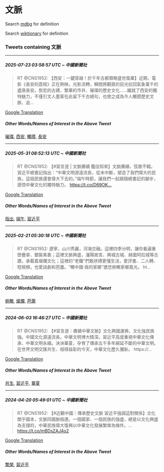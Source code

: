 # 文脈

Search [mdbg](https://www.mdbg.net/chinese/dictionary?page=worddict&wdrst=0&wdqb=文脈) for definition

Search [wiktionary](https://en.wiktionary.org/wiki/文脈) for definition

### Tweets containing 文脈

___
##### 2025-07-23 03:58:57 UTC ~ 中國新聞社
> RT @CNS1952: 【西安：一鍵穿越！於千年古都領略盛世風華】近期，電影《長安的荔枝》正在熱映，光影流轉，瞬間將觀眾的目光拉回氣象萬千的盛唐長安。恢宏的古建、繁華的市井、璀璨的歷史文化……織就了西安的獨特魅力，不僅引文人墨客在此留下千古絕句，也使之成為今人觸摸歷史文脈、追…

[Google Translation](https://translate.google.com/?hi=en&tab=TT&sl=zh-CN&tl=en&op=translate&text=RT+%40CNS1952%3A+%E3%80%90%E8%A5%BF%E5%AE%89%EF%BC%9A%E4%B8%80%E9%8D%B5%E7%A9%BF%E8%B6%8A%EF%BC%81%E6%96%BC%E5%8D%83%E5%B9%B4%E5%8F%A4%E9%83%BD%E9%A0%98%E7%95%A5%E7%9B%9B%E4%B8%96%E9%A2%A8%E8%8F%AF%E3%80%91%E8%BF%91%E6%9C%9F%EF%BC%8C%E9%9B%BB%E5%BD%B1%E3%80%8A%E9%95%B7%E5%AE%89%E7%9A%84%E8%8D%94%E6%9E%9D%E3%80%8B%E6%AD%A3%E5%9C%A8%E7%86%B1%E6%98%A0%EF%BC%8C%E5%85%89%E5%BD%B1%E6%B5%81%E8%BD%89%EF%BC%8C%E7%9E%AC%E9%96%93%E5%B0%87%E8%A7%80%E7%9C%BE%E7%9A%84%E7%9B%AE%E5%85%89%E6%8B%89%E5%9B%9E%E6%B0%A3%E8%B1%A1%E8%90%AC%E5%8D%83%E7%9A%84%E7%9B%9B%E5%94%90%E9%95%B7%E5%AE%89%E3%80%82%E6%81%A2%E5%AE%8F%E7%9A%84%E5%8F%A4%E5%BB%BA%E3%80%81%E7%B9%81%E8%8F%AF%E7%9A%84%E5%B8%82%E4%BA%95%E3%80%81%E7%92%80%E7%92%A8%E7%9A%84%E6%AD%B7%E5%8F%B2%E6%96%87%E5%8C%96%E2%80%A6%E2%80%A6%E7%B9%94%E5%B0%B1%E4%BA%86%E8%A5%BF%E5%AE%89%E7%9A%84%E7%8D%A8%E7%89%B9%E9%AD%85%E5%8A%9B%EF%BC%8C%E4%B8%8D%E5%83%85%E5%BC%95%E6%96%87%E4%BA%BA%E5%A2%A8%E5%AE%A2%E5%9C%A8%E6%AD%A4%E7%95%99%E4%B8%8B%E5%8D%83%E5%8F%A4%E7%B5%95%E5%8F%A5%EF%BC%8C%E4%B9%9F%E4%BD%BF%E4%B9%8B%E6%88%90%E7%82%BA%E4%BB%8A%E4%BA%BA%E8%A7%B8%E6%91%B8%E6%AD%B7%E5%8F%B2%E6%96%87%E8%84%88%E3%80%81%E8%BF%BD%E2%80%A6)
##### Other Words/Names of Interest in the Above Tweet
[璀璨](璀璨.md), [西安](西安.md), [觸摸](觸摸.md), [長安](長安.md)
___
##### 2025-05-31 08:52:13 UTC ~ 中國新聞社
> RT @CNS1952: 【#習言道 | 文脈賡續 鑑往知來】文脈賡續，弦歌不輟。習近平總書記指出：“中華文明源遠流長，從未中斷，塑造了我們偉大的民族，這個民族還會偉大下去的。”端午時節，讓我們一起跟隨總書記的腳步，感悟中華文化的獨特魅力。 https://t.co/D69OK…

[Google Translation](https://translate.google.com/?hi=en&tab=TT&sl=zh-CN&tl=en&op=translate&text=RT+%40CNS1952%3A+%E3%80%90%23%E7%BF%92%E8%A8%80%E9%81%93+%7C+%E6%96%87%E8%84%88%E8%B3%A1%E7%BA%8C+%E9%91%91%E5%BE%80%E7%9F%A5%E4%BE%86%E3%80%91%E6%96%87%E8%84%88%E8%B3%A1%E7%BA%8C%EF%BC%8C%E5%BC%A6%E6%AD%8C%E4%B8%8D%E8%BC%9F%E3%80%82%E7%BF%92%E8%BF%91%E5%B9%B3%E7%B8%BD%E6%9B%B8%E8%A8%98%E6%8C%87%E5%87%BA%EF%BC%9A%E2%80%9C%E4%B8%AD%E8%8F%AF%E6%96%87%E6%98%8E%E6%BA%90%E9%81%A0%E6%B5%81%E9%95%B7%EF%BC%8C%E5%BE%9E%E6%9C%AA%E4%B8%AD%E6%96%B7%EF%BC%8C%E5%A1%91%E9%80%A0%E4%BA%86%E6%88%91%E5%80%91%E5%81%89%E5%A4%A7%E7%9A%84%E6%B0%91%E6%97%8F%EF%BC%8C%E9%80%99%E5%80%8B%E6%B0%91%E6%97%8F%E9%82%84%E6%9C%83%E5%81%89%E5%A4%A7%E4%B8%8B%E5%8E%BB%E7%9A%84%E3%80%82%E2%80%9D%E7%AB%AF%E5%8D%88%E6%99%82%E7%AF%80%EF%BC%8C%E8%AE%93%E6%88%91%E5%80%91%E4%B8%80%E8%B5%B7%E8%B7%9F%E9%9A%A8%E7%B8%BD%E6%9B%B8%E8%A8%98%E7%9A%84%E8%85%B3%E6%AD%A5%EF%BC%8C%E6%84%9F%E6%82%9F%E4%B8%AD%E8%8F%AF%E6%96%87%E5%8C%96%E7%9A%84%E7%8D%A8%E7%89%B9%E9%AD%85%E5%8A%9B%E3%80%82+https%3A%2F%2Ft.co%2FD69OK%E2%80%A6)
##### Other Words/Names of Interest in the Above Tweet
[指出](指出.md), [端午](端午.md), [習近平](習近平.md)
___
##### 2025-02-21 05:30:18 UTC ~ 中國新聞社
> RT @CNS1952: 遼寧，山川秀麗，河海交融。這裡四季分明，讓你看遍重巒疊翠、銀裝素裹；這裡文脈興盛，瀋陽故宮、興城古城、赫圖阿拉城等古蹟，承載着燦爛文化；這裡的“老鐵”們敢拼搏更懂生活，愛評書、二人轉、短視頻，也愛話劇和芭蕾。“瞰中國·我的家鄉”邀您俯瞰家鄉風光。 ht…

[Google Translation](https://translate.google.com/?hi=en&tab=TT&sl=zh-CN&tl=en&op=translate&text=RT+%40CNS1952%3A+%E9%81%BC%E5%AF%A7%EF%BC%8C%E5%B1%B1%E5%B7%9D%E7%A7%80%E9%BA%97%EF%BC%8C%E6%B2%B3%E6%B5%B7%E4%BA%A4%E8%9E%8D%E3%80%82%E9%80%99%E8%A3%A1%E5%9B%9B%E5%AD%A3%E5%88%86%E6%98%8E%EF%BC%8C%E8%AE%93%E4%BD%A0%E7%9C%8B%E9%81%8D%E9%87%8D%E5%B7%92%E7%96%8A%E7%BF%A0%E3%80%81%E9%8A%80%E8%A3%9D%E7%B4%A0%E8%A3%B9%EF%BC%9B%E9%80%99%E8%A3%A1%E6%96%87%E8%84%88%E8%88%88%E7%9B%9B%EF%BC%8C%E7%80%8B%E9%99%BD%E6%95%85%E5%AE%AE%E3%80%81%E8%88%88%E5%9F%8E%E5%8F%A4%E5%9F%8E%E3%80%81%E8%B5%AB%E5%9C%96%E9%98%BF%E6%8B%89%E5%9F%8E%E7%AD%89%E5%8F%A4%E8%B9%9F%EF%BC%8C%E6%89%BF%E8%BC%89%E7%9D%80%E7%87%A6%E7%88%9B%E6%96%87%E5%8C%96%EF%BC%9B%E9%80%99%E8%A3%A1%E7%9A%84%E2%80%9C%E8%80%81%E9%90%B5%E2%80%9D%E5%80%91%E6%95%A2%E6%8B%BC%E6%90%8F%E6%9B%B4%E6%87%82%E7%94%9F%E6%B4%BB%EF%BC%8C%E6%84%9B%E8%A9%95%E6%9B%B8%E3%80%81%E4%BA%8C%E4%BA%BA%E8%BD%89%E3%80%81%E7%9F%AD%E8%A6%96%E9%A0%BB%EF%BC%8C%E4%B9%9F%E6%84%9B%E8%A9%B1%E5%8A%87%E5%92%8C%E8%8A%AD%E8%95%BE%E3%80%82%E2%80%9C%E7%9E%B0%E4%B8%AD%E5%9C%8B%C2%B7%E6%88%91%E7%9A%84%E5%AE%B6%E9%84%89%E2%80%9D%E9%82%80%E6%82%A8%E4%BF%AF%E7%9E%B0%E5%AE%B6%E9%84%89%E9%A2%A8%E5%85%89%E3%80%82+ht%E2%80%A6)
##### Other Words/Names of Interest in the Above Tweet
[俯瞰](俯瞰.md), [燦爛](燦爛.md), [芭蕾](芭蕾.md)
___
##### 2024-06-03 16:46:27 UTC ~ 中國新聞社
> RT @CNS1952: 【#習言道｜賡續中華文脈】文化興國運興，文化強民族強。中國文化源遠流長，中華文明博大精深。習近平高度重視中華文化傳承、中華文明永續。泱泱華夏，孕育了傳承五千多年綿延不斷的中華文明。在世界文明交匯共生、相得益彰的今天，中華文化歷久彌新。 https://…

[Google Translation](https://translate.google.com/?hi=en&tab=TT&sl=zh-CN&tl=en&op=translate&text=RT+%40CNS1952%3A+%E3%80%90%23%E7%BF%92%E8%A8%80%E9%81%93%EF%BD%9C%E8%B3%A1%E7%BA%8C%E4%B8%AD%E8%8F%AF%E6%96%87%E8%84%88%E3%80%91%E6%96%87%E5%8C%96%E8%88%88%E5%9C%8B%E9%81%8B%E8%88%88%EF%BC%8C%E6%96%87%E5%8C%96%E5%BC%B7%E6%B0%91%E6%97%8F%E5%BC%B7%E3%80%82%E4%B8%AD%E5%9C%8B%E6%96%87%E5%8C%96%E6%BA%90%E9%81%A0%E6%B5%81%E9%95%B7%EF%BC%8C%E4%B8%AD%E8%8F%AF%E6%96%87%E6%98%8E%E5%8D%9A%E5%A4%A7%E7%B2%BE%E6%B7%B1%E3%80%82%E7%BF%92%E8%BF%91%E5%B9%B3%E9%AB%98%E5%BA%A6%E9%87%8D%E8%A6%96%E4%B8%AD%E8%8F%AF%E6%96%87%E5%8C%96%E5%82%B3%E6%89%BF%E3%80%81%E4%B8%AD%E8%8F%AF%E6%96%87%E6%98%8E%E6%B0%B8%E7%BA%8C%E3%80%82%E6%B3%B1%E6%B3%B1%E8%8F%AF%E5%A4%8F%EF%BC%8C%E5%AD%95%E8%82%B2%E4%BA%86%E5%82%B3%E6%89%BF%E4%BA%94%E5%8D%83%E5%A4%9A%E5%B9%B4%E7%B6%BF%E5%BB%B6%E4%B8%8D%E6%96%B7%E7%9A%84%E4%B8%AD%E8%8F%AF%E6%96%87%E6%98%8E%E3%80%82%E5%9C%A8%E4%B8%96%E7%95%8C%E6%96%87%E6%98%8E%E4%BA%A4%E5%8C%AF%E5%85%B1%E7%94%9F%E3%80%81%E7%9B%B8%E5%BE%97%E7%9B%8A%E5%BD%B0%E7%9A%84%E4%BB%8A%E5%A4%A9%EF%BC%8C%E4%B8%AD%E8%8F%AF%E6%96%87%E5%8C%96%E6%AD%B7%E4%B9%85%E5%BD%8C%E6%96%B0%E3%80%82+https%3A%2F%2F%E2%80%A6)
##### Other Words/Names of Interest in the Above Tweet
[共生](共生.md), [習近平](習近平.md), [華夏](華夏.md)
___
##### 2024-04-20 05:49:01 UTC ~ 中國新聞社
> RT @CNS1952: 【#近觀中國｜傳承歷史文脈 習近平強調這對關係】文化關乎國本，文脈同國脈相連。一個國家、一個民族的強盛，總是以文化興盛為支撐的，中華民族偉大復興以中華文化發展繁榮為條件。… https://t.co/mBDsZAJ4o2

[Google Translation](https://translate.google.com/?hi=en&tab=TT&sl=zh-CN&tl=en&op=translate&text=RT+%40CNS1952%3A+%E3%80%90%23%E8%BF%91%E8%A7%80%E4%B8%AD%E5%9C%8B%EF%BD%9C%E5%82%B3%E6%89%BF%E6%AD%B7%E5%8F%B2%E6%96%87%E8%84%88+%E7%BF%92%E8%BF%91%E5%B9%B3%E5%BC%B7%E8%AA%BF%E9%80%99%E5%B0%8D%E9%97%9C%E4%BF%82%E3%80%91%E6%96%87%E5%8C%96%E9%97%9C%E4%B9%8E%E5%9C%8B%E6%9C%AC%EF%BC%8C%E6%96%87%E8%84%88%E5%90%8C%E5%9C%8B%E8%84%88%E7%9B%B8%E9%80%A3%E3%80%82%E4%B8%80%E5%80%8B%E5%9C%8B%E5%AE%B6%E3%80%81%E4%B8%80%E5%80%8B%E6%B0%91%E6%97%8F%E7%9A%84%E5%BC%B7%E7%9B%9B%EF%BC%8C%E7%B8%BD%E6%98%AF%E4%BB%A5%E6%96%87%E5%8C%96%E8%88%88%E7%9B%9B%E7%82%BA%E6%94%AF%E6%92%90%E7%9A%84%EF%BC%8C%E4%B8%AD%E8%8F%AF%E6%B0%91%E6%97%8F%E5%81%89%E5%A4%A7%E5%BE%A9%E8%88%88%E4%BB%A5%E4%B8%AD%E8%8F%AF%E6%96%87%E5%8C%96%E7%99%BC%E5%B1%95%E7%B9%81%E6%A6%AE%E7%82%BA%E6%A2%9D%E4%BB%B6%E3%80%82%E2%80%A6+https%3A%2F%2Ft.co%2FmBDsZAJ4o2)
##### Other Words/Names of Interest in the Above Tweet
[繁榮](繁榮.md), [習近平](習近平.md)
